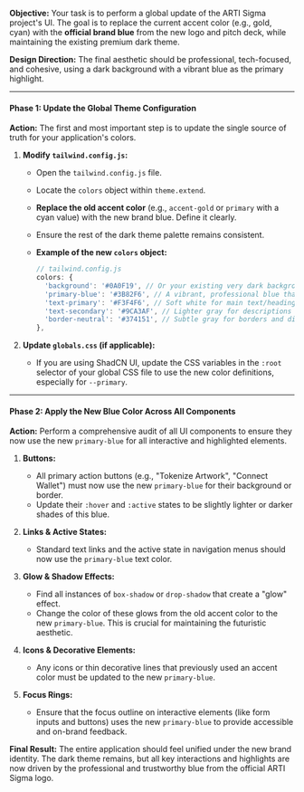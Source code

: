
**Objective:** Your task is to perform a global update of the ARTI Sigma project's UI. The goal is to replace the current accent color (e.g., gold, cyan) with the **official brand blue** from the new logo and pitch deck, while maintaining the existing premium dark theme.

**Design Direction:** The final aesthetic should be professional, tech-focused, and cohesive, using a dark background with a vibrant blue as the primary highlight.

-----

#### **Phase 1: Update the Global Theme Configuration**

**Action:** The first and most important step is to update the single source of truth for your application's colors.

1.  **Modify `tailwind.config.js`:**

      * Open the `tailwind.config.js` file.

      * Locate the `colors` object within `theme.extend`.

      * **Replace the old accent color** (e.g., `accent-gold` or `primary` with a cyan value) with the new brand blue. Define it clearly.

      * Ensure the rest of the dark theme palette remains consistent.

      * **Example of the new `colors` object:**

        ```javascript
        // tailwind.config.js
        colors: {
          'background': '#0A0F19', // Or your existing very dark background
          'primary-blue': '#3B82F6', // A vibrant, professional blue that matches the logo
          'text-primary': '#F3F4F6', // Soft white for main text/headings
          'text-secondary': '#9CA3AF', // Lighter gray for descriptions
          'border-neutral': '#374151', // Subtle gray for borders and dividers
        },
        ```

2.  **Update `globals.css` (if applicable):**

      * If you are using ShadCN UI, update the CSS variables in the `:root` selector of your global CSS file to use the new color definitions, especially for `--primary`.

-----

#### **Phase 2: Apply the New Blue Color Across All Components**

**Action:** Perform a comprehensive audit of all UI components to ensure they now use the new `primary-blue` for all interactive and highlighted elements.

1.  **Buttons:**

      * All primary action buttons (e.g., "Tokenize Artwork", "Connect Wallet") must now use the new `primary-blue` for their background or border.
      * Update their `:hover` and `:active` states to be slightly lighter or darker shades of this blue.

2.  **Links & Active States:**

      * Standard text links and the active state in navigation menus should now use the `primary-blue` text color.

3.  **Glow & Shadow Effects:**

      * Find all instances of `box-shadow` or `drop-shadow` that create a "glow" effect.
      * Change the color of these glows from the old accent color to the new `primary-blue`. This is crucial for maintaining the futuristic aesthetic.

4.  **Icons & Decorative Elements:**

      * Any icons or thin decorative lines that previously used an accent color must be updated to the new `primary-blue`.

5.  **Focus Rings:**

      * Ensure that the focus outline on interactive elements (like form inputs and buttons) uses the new `primary-blue` to provide accessible and on-brand feedback.

**Final Result:** The entire application should feel unified under the new brand identity. The dark theme remains, but all key interactions and highlights are now driven by the professional and trustworthy blue from the official ARTI Sigma logo.
